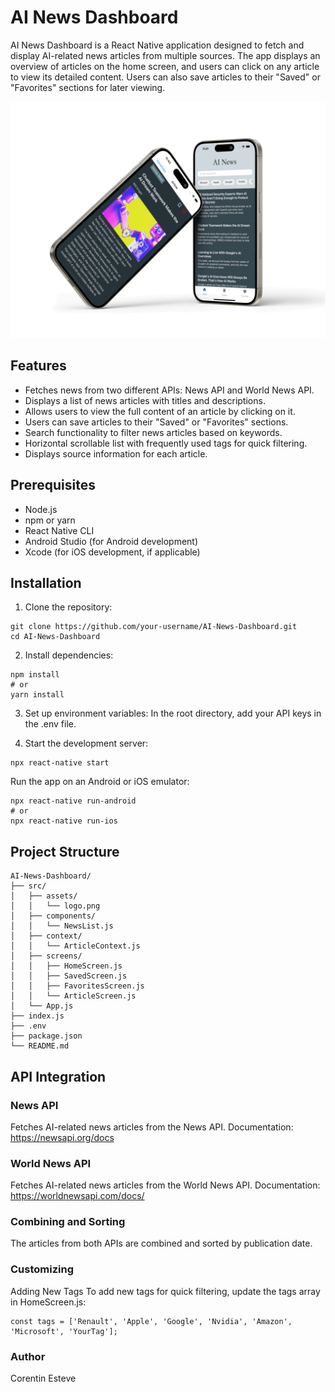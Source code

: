 # AI News Dashboard

AI News Dashboard is a React Native application designed to fetch and display AI-related news articles from multiple sources. The app displays an overview of articles on the home screen, and users can click on any article to view its detailed content. Users can also save articles to their "Saved" or "Favorites" sections for later viewing.

![Preview Mockup](./src/assets/mockup.png)

## Features
- Fetches news from two different APIs: News API and World News API.
- Displays a list of news articles with titles and descriptions.
- Allows users to view the full content of an article by clicking on it.
- Users can save articles to their "Saved" or "Favorites" sections.
- Search functionality to filter news articles based on keywords.
- Horizontal scrollable list with frequently used tags for quick filtering.
- Displays source information for each article.

## Prerequisites
- Node.js
- npm or yarn
- React Native CLI
- Android Studio (for Android development)
- Xcode (for iOS development, if applicable)

## Installation
1. Clone the repository:

```
git clone https://github.com/your-username/AI-News-Dashboard.git
cd AI-News-Dashboard
```

2. Install dependencies:

```
npm install
# or
yarn install
```

3. Set up environment variables:
In the root directory, add your API keys in the .env file.

4. Start the development server:

```
npx react-native start
```

Run the app on an Android or iOS emulator:

```
npx react-native run-android
# or
npx react-native run-ios
```

## Project Structure

```
AI-News-Dashboard/
├── src/
│   ├── assets/
│   │   └── logo.png
│   ├── components/
│   │   └── NewsList.js
│   ├── context/
│   │   └── ArticleContext.js
│   ├── screens/
│   │   ├── HomeScreen.js
│   │   ├── SavedScreen.js
│   │   ├── FavoritesScreen.js
│   │   └── ArticleScreen.js
│   └── App.js
├── index.js
├── .env
├── package.json
└── README.md
```

## API Integration

### News API
Fetches AI-related news articles from the News API.
Documentation: https://newsapi.org/docs

### World News API
Fetches AI-related news articles from the World News API.
Documentation: https://worldnewsapi.com/docs/

### Combining and Sorting
The articles from both APIs are combined and sorted by publication date.

### Customizing
Adding New Tags
To add new tags for quick filtering, update the tags array in HomeScreen.js:

```
const tags = ['Renault', 'Apple', 'Google', 'Nvidia', 'Amazon', 'Microsoft', 'YourTag'];
```

### Author
Corentin Esteve
